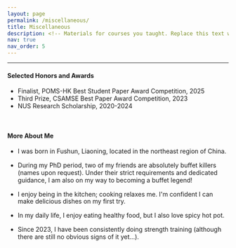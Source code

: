 ```yaml
---
layout: page
permalink: /miscellaneous/
title: Miscellaneous
description: <!-- Materials for courses you taught. Replace this text with your description. -->
nav: true
nav_order: 5
---
```


---

#### Selected Honors and Awards

- Finalist, POMS-HK Best Student Paper Award Competition, 2025
- Third Prize, CSAMSE Best Paper Award Competition, 2023
- NUS Research Scholarship, 2020-2024

<!--
- Second Prize, China High School Mathematical Olympiad (Provincial)
- Third Prize, China High School Biology Olympiad (Provincial)
-->

<br/>

#### More About Me

- <p style="line-height: 1.2;"> I was born in Fushun, Liaoning, located in the northeast region of China.</p>
- <p style="line-height: 1.2;"> During my PhD period, two of my friends are absolutely buffet killers (names upon request). Under their strict requirements and dedicated guidance, I am also on my way to becoming a buffet legend!</p>
- <p style="line-height: 1.2;"> I enjoy being in the kitchen; cooking relaxes me. I'm confident I can make delicious dishes on my first try.</p>
- <p style="line-height: 1.2;"> In my daily life, I enjoy eating healthy food, but I also love spicy hot pot.</p>
- <p style="line-height: 1.2;"> Since 2023, I have been consistently doing strength training (although there are still no obvious signs of it yet...). </p>

<!--
<br/>

- I was born in Fushun, Liaoning, located in the northeast region of China.
- During my PhD period, two of my friends are absolutely buffet killers (names upon request). Under their strict requirements and dedicated guidance, I am also on my way to becoming a buffet legend!
- I enjoy being in the kitchen; cooking relaxes me. I'm confident I can make delicious dishes on my first try.
- In my daily life, I enjoy eating healthy food, but I also love spicy hot pot.
- Since 2023, I have been consistently doing strength training (although there are still no very obvious signs of it yet...).

-->
